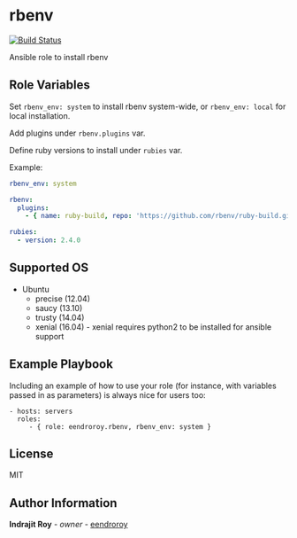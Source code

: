 rbenv
=========

[![Build Status](https://travis-ci.org/eendroroy/ansible-role-rbenv.svg?branch=master)](https://travis-ci.org/eendroroy/ansible-role-rbenv)

Ansible role to install rbenv

Role Variables
--------------

Set `rbenv_env: system` to install rbenv system-wide, or `rbenv_env: local` for local installation.

Add plugins under `rbenv.plugins` var.

Define ruby versions to install under `rubies` var.

Example:

```yml
rbenv_env: system

rbenv:
  plugins:
    - { name: ruby-build, repo: 'https://github.com/rbenv/ruby-build.git' }

rubies:
  - version: 2.4.0
```

Supported OS
------------

- Ubuntu
    - precise (12.04)
    - saucy (13.10)
    - trusty (14.04)
    - xenial (16.04) - xenial requires python2 to be installed for ansible support

Example Playbook
----------------

Including an example of how to use your role (for instance, with variables passed in as parameters) is always nice for users too:

    - hosts: servers
      roles:
         - { role: eendroroy.rbenv, rbenv_env: system }

License
-------

MIT

Author Information
------------------

**Indrajit Roy** - *owner* - [eendroroy](https://github.com/eendroroy)
